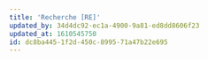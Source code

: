 ```yaml
---
title: 'Recherche [RE]'
updated_by: 34d4dc92-ec1a-4900-9a81-ed8dd8606f23
updated_at: 1610545750
id: dc8ba445-1f2d-450c-8995-71a47b22e695
---
```

